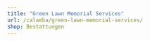 ```yaml
---
title: "Green Lawn Memorial Services"
url: /calamba/green-lawn-memorial-services/
shop: Bestattungen
---
```

